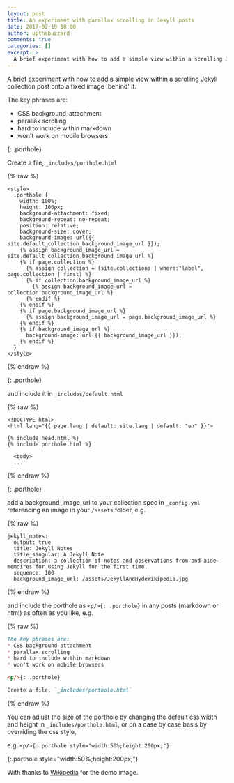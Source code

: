 ```yaml
---
layout: post
title: An experiment with parallax scrolling in Jekyll posts
date: 2017-02-19 18:00
author: upthebuzzard
comments: true
categories: []
excerpt: >
  A brief experiment with how to add a simple view within a scrolling Jekyll collection post onto a fixed image 'behind' it.
---
```

A brief experiment with how to add a simple view within a scrolling Jekyll collection post onto a fixed image 'behind' it.

The key phrases are:
* CSS background-attachment
* parallax scrolling
* hard to include within markdown
* won't work on mobile browsers

<p/>{: .porthole}

Create a file, `_includes/porthole.html`

{% raw %}
```jekyll
<style>
  .porthole {
    width: 100%;
    height: 100px;
    background-attachment: fixed;
    background-repeat: no-repeat;
    position: relative;
    background-size: cover;
    background-image: url({{ site.default_collection_background_image_url }});
    {% assign background_image_url = site.default_collection_background_image_url %}
    {% if page.collection %}
      {% assign collection = (site.collections | where:"label", page.collection | first) %}
      {% if collection.background_image_url %}
        {% assign background_image_url = collection.background_image_url %}
      {% endif %}
    {% endif %}
    {% if page.background_image_url %}
      {% assign background_image_url = page.background_image_url %}
    {% endif %}
    {% if background_image_url %}
      background-image: url({{ background_image_url }});
    {% endif %}
  }
</style>
```
{% endraw %}

<p/>{: .porthole}

and include it in `_includes/default.html`

{% raw %}
```jekyll
<!DOCTYPE html>
<html lang="{{ page.lang | default: site.lang | default: "en" }}">

{% include head.html %}
{% include porthole.html %}

  <body>
  ...
```
{% endraw %}

<p/>{: .porthole}

add a background_image_url to your collection spec in `_config.yml` referencing an image in your `/assets` folder, e.g.

{% raw %}
```
jekyll_notes:
  output: true
  title: Jekyll Notes
  title_singular: A Jekyll Note
  description: a collection of notes and observations from and aide-memoires for using Jekyll for the first time.
  sequence: 100
  background_image_url: /assets/JekyllAndHydeWikipedia.jpg
```
{% endraw %}

and include the porthole as `<p/>{: .porthole}` in any posts (markdown or html) as often as you like, e.g.

{% raw %}
```markdown
The key phrases are:
* CSS background-attachment
* parallax scrolling
* hard to include within markdown
* won't work on mobile browsers

<p/>{: .porthole}

Create a file, `_includes/porthole.html`
```
{% endraw %}

You can adjust the size of the porthole by changing the default css width and height in `_includes/porthole.html`, or on a case by case basis by overriding the css style,

e.g. `<p/>{:.porthole style="width:50%;height:200px;"}`

<p/>{:.porthole style="width:50%;height:200px;"}

With thanks to [Wikipedia](https://en.wikipedia.org/wiki/Strange_Case_of_Dr_Jekyll_and_Mr_Hyde) for the demo image.
